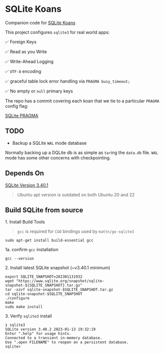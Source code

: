 # SQLite Koans

Companion code for [SQLite Koans](https://mblum.me/2023/01/sqlite-koans/)

This project configures `sqlite3` for real world apps:

✅ Foreign Keys

✅ Read as you Write

✅ Write-Ahead Logging

✅ `UTF-8` encoding

✅ graceful table lock error handling via `PRAGMA busy_timeout;`

✅ No empty or `null` primary keys

The repo has a commit covering each koan that we tie to a particular `PRAGMA` config flag:

[SQLite PRAGMA](https://www.sqlite.org/pragma.html)

## TODO

- Backup a SQLite `WAL` mode database

Normally backing up a DQLite db is as simple as `tar`ing the `data.db` file. `WAL` mode has some other concerns with checkpointing.

## Depends On

[SQLite Version 3.40.1](https://www.sqlite.org/releaselog/3_40_1.html)

> Ubuntu apt version is outdated on both Ubuntu 20 and 22

## Build SQLite from source

1\. Install Build Tools

> `gcc` is required for `CGO` bindings used by `mattn/go-sqlite3`

`sudo apt-get install build-essential gcc`

1a\. confirm `gcc` installation

`gcc --version`

2\. Install latest SQLite snapshot (~v3.40.1 minimum)

```
export SQLITE_SNAPSHOT=202301131932
wget "https://www.sqlite.org/snapshot/sqlite-snapshot-${SQLITE_SNAPSHOT}.tar.gz"
tar -xzvf sqlite-snapshot-$SQLITE_SNAPSHOT.tar.gz
cd sqlite-snapshot-$SQLITE_SNAPSHOT
./configure
make
sudo make install
```

3\. Verify `sqlite3` install

```
❯ sqlite3
SQLite version 3.40.2 2023-01-13 19:32:19
Enter ".help" for usage hints.
Connected to a transient in-memory database.
Use ".open FILENAME" to reopen on a persistent database.
sqlite>
```
